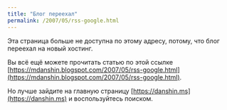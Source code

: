 ```yaml
---
title: "Блог переехал"
permalink: /2007/05/rss-google.html
---
```

Эта страница больше не доступна по этому адресу, потому, что блог переехал на новый хостинг.

Вы всё ещё можете прочитать статью по этой ссылке [https://mdanshin.blogspot.com/2007/05/rss-google.html](https://mdanshin.blogspot.com/2007/05/rss-google.html).

Но лучше зайдите на главную страницу [https://danshin.ms](https://danshin.ms) и воспользуйтесь поиском.
